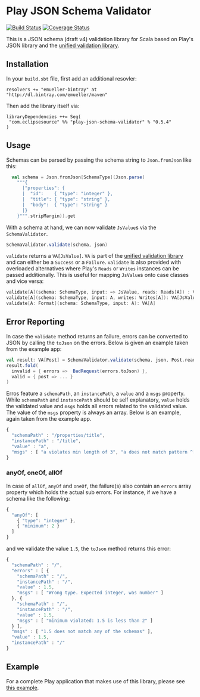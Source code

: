 # Play JSON Schema Validator

[![Build Status](https://travis-ci.org/eclipsesource/play-json-schema-validator.svg?branch=master)](https://travis-ci.org/eclipsesource/play-json-schema-validator) [![Coverage Status](https://coveralls.io/repos/edgarmueller/play-json-schema-validator/badge.svg?branch=master&service=github)](https://coveralls.io/github/edgarmueller/play-json-schema-validator?branch=master)

This is a JSON schema (draft v4) validation library for Scala based on Play's JSON library and the [unified validation library](https://github.com/jto/validation).

## Installation

In your `build.sbt` file, first add an additional resovler:

```
resolvers += "emueller-bintray" at "http://dl.bintray.com/emueller/maven"
```

Then add the library itself via:

```
libraryDependencies ++= Seq(
 "com.eclipsesource" %% "play-json-schema-validator" % "0.5.4"
)
``` 
 
## Usage

Schemas can be parsed by passing the schema string to `Json.fromJson` like this:

```Scala
  val schema = Json.fromJson[SchemaType](Json.parse(
    """{
      |"properties": {
      |  "id":    { "type": "integer" },
      |  "title": { "type": "string" },
      |  "body":  { "type": "string" }
      |}
    }""".stripMargin)).get
```

With a schema at hand, we can now validate `JsValue`s via the `SchemaValidator`.

```Scala 
SchemaValidator.validate(schema, json)
```

`validate` returns a `VA[JsValue]`. `VA` is part of the [unified validation library](https://github.com/jto/validation) and can either be a `Success` or a `Failure`.
`validate` is also provided with overloaded alternatives where Play's `Reads` or `Writes` instances can be passed additionally. 
This is useful for mapping `JsValue`s onto case classes and vice versa:

```Scala
validate[A](schema: SchemaType, input: => JsValue, reads: Reads[A]) : VA[A]
validate[A](schema: SchemaType, input: A, writes: Writes[A]): VA[JsValue] 
validate[A: Format](schema: SchemaType, input: A): VA[A] 
```

## Error Reporting

In case the `validate` method returns an failure, errors can be converted to JSON by calling the `toJson` on the errors. Below is given an example taken from the example app:

```Scala
val result: VA[Post] = SchemaValidator.validate(schema, json, Post.reads)
result.fold(
  invalid = { errors =>  BadRequest(errors.toJson) },
  valid = { post => ... } 
)
```

Erros feature a `schemaPath`, an `instancePath`, a `value` and a `msgs` property. While `schemaPath` and `instancePath` should be self explanatory, `value` holds the validated value and `msgs` holds all errors related to the validated value. The value of the `msgs` property is always an array. Below is an example, again taken from the example app.

```Javascript
{
  "schemaPath" : "/properties/title",
  "instancePath" : "/title",
  "value" : "a",
  "msgs" : [ "a violates min length of 3", "a does not match pattern ^[A-Z].*" ]
}
```

### anyOf, oneOf, allOf 
In case of `allOf`, `anyOf` and `oneOf`, the failure(s) also contain an `errors` array property which holds the actual sub errors. For instance, if we have a schema like the following:

```Javascript
{
  "anyOf": [
    { "type": "integer" },
    { "minimum": 2 }
  ]
}
```
and we validate the value `1.5`, the `toJson` method returns this error: 

```Javascript
{
  "schemaPath" : "/",
  "errors" : [ {
    "schemaPath" : "/",
    "instancePath" : "/",
    "value" : 1.5,
    "msgs" : [ "Wrong type. Expected integer, was number" ]
  }, {
    "schemaPath" : "/",
    "instancePath" : "/",
    "value" : 1.5,
    "msgs" : [ "minimum violated: 1.5 is less than 2" ]
  } ],
  "msgs" : [ "1.5 does not match any of the schemas" ],
  "value" : 1.5,
  "instancePath" : "/"
}
```

## Example

For a complete Play application that makes use of this library, please see [this example](https://github.com/edgarmueller/play-json-schema-example).
